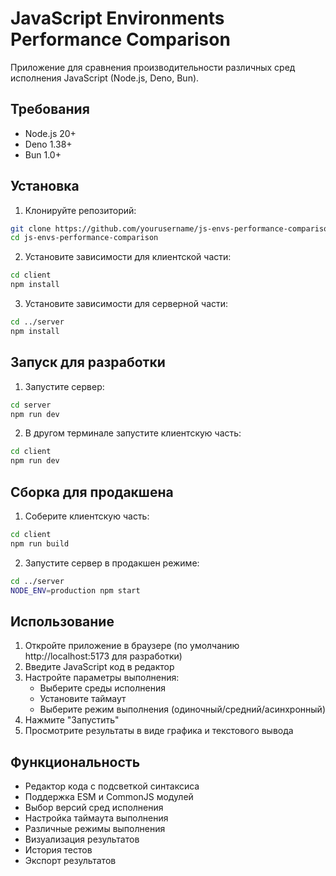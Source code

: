 # JavaScript Environments Performance Comparison

Приложение для сравнения производительности различных сред исполнения JavaScript (Node.js, Deno, Bun).

## Требования

- Node.js 20+
- Deno 1.38+
- Bun 1.0+

## Установка

1. Клонируйте репозиторий:
```bash
git clone https://github.com/yourusername/js-envs-performance-comparison.git
cd js-envs-performance-comparison
```

2. Установите зависимости для клиентской части:
```bash
cd client
npm install
```

3. Установите зависимости для серверной части:
```bash
cd ../server
npm install
```

## Запуск для разработки

1. Запустите сервер:
```bash
cd server
npm run dev
```

2. В другом терминале запустите клиентскую часть:
```bash
cd client
npm run dev
```

## Сборка для продакшена

1. Соберите клиентскую часть:
```bash
cd client
npm run build
```

2. Запустите сервер в продакшен режиме:
```bash
cd ../server
NODE_ENV=production npm start
```

## Использование

1. Откройте приложение в браузере (по умолчанию http://localhost:5173 для разработки)
2. Введите JavaScript код в редактор
3. Настройте параметры выполнения:
   - Выберите среды исполнения
   - Установите таймаут
   - Выберите режим выполнения (одиночный/средний/асинхронный)
4. Нажмите "Запустить"
5. Просмотрите результаты в виде графика и текстового вывода

## Функциональность

- Редактор кода с подсветкой синтаксиса
- Поддержка ESM и CommonJS модулей
- Выбор версий сред исполнения
- Настройка таймаута выполнения
- Различные режимы выполнения
- Визуализация результатов
- История тестов
- Экспорт результатов 